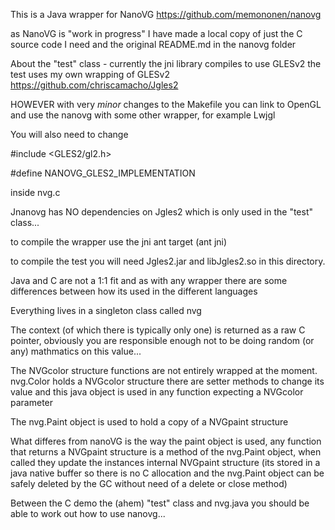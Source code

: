 This is a Java wrapper for NanoVG https://github.com/memononen/nanovg

as NanoVG is "work in progress" I have made a local copy of just the
C source code I need and the original README.md in the nanovg folder

About the "test" class - currently the jni library compiles to use GLESv2
the test uses my own wrapping of GLESv2 https://github.com/chriscamacho/Jgles2

HOWEVER with very *minor* changes to the Makefile you can link to OpenGL
and use the nanovg with some other wrapper, for example Lwjgl

You will also need to change

\#include \<GLES2/gl2.h>

\#define NANOVG_GLES2_IMPLEMENTATION

inside nvg.c

Jnanovg has NO dependencies on Jgles2 which is only used in the "test"
class...

to compile the wrapper use the jni ant target (ant jni)

to compile the test you will need Jgles2.jar and libJgles2.so in this
directory.

Java and C are not a 1:1 fit and as with any wrapper there are some
differences between how its used in the different languages

Everything lives in a singleton class called nvg

The context (of which there is typically only one) is returned as a 
raw C pointer, obviously you are responsible enough not to be doing
random (or any) mathmatics on this value... 

The NVGcolor structure functions are not entirely wrapped at the moment.
nvg.Color holds a NVGcolor structure there are setter methods to change
its value and this java object is used in any function expecting a 
NVGcolor parameter

The nvg.Paint object is used to hold a copy of a NVGpaint structure

What differes from nanoVG is the way the paint object is used,
any function that returns a NVGpaint structure is a method of the 
nvg.Paint object, when called they update the instances internal 
NVGpaint structure (its stored in a java native buffer so there is no
C allocation and the nvg.Paint object can be safely deleted by the GC
without need of a delete or close method)

Between the C demo the (ahem) "test" class and nvg.java you should be
able to work out how to use nanovg...
